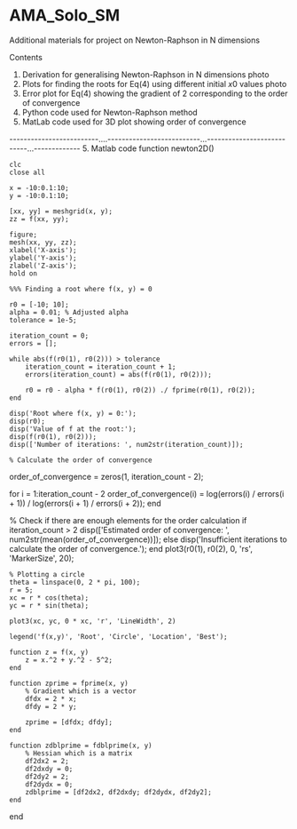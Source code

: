 # AMA_Solo_SM
Additional materials for project on Newton-Raphson in N dimensions


Contents
1. Derivation for generalising Newton-Raphson in N dimensions photo
2. Plots for finding the roots for Eq(4) using different initial $x0$ values photo
3. Error plot for Eq(4) showing the gradient of $2$ corresponding to the order of convergence
4. Python code used for Newton-Raphson method
5. MatLab code used for 3D plot showing order of convergence



-------------------------....--------------------------...---------------------------...-------------
5. Matlab code
function newton2D()

    clc
    close all

    x = -10:0.1:10;
    y = -10:0.1:10;

    [xx, yy] = meshgrid(x, y);
    zz = f(xx, yy);

    figure;
    mesh(xx, yy, zz);
    xlabel('X-axis');
    ylabel('Y-axis');
    zlabel('Z-axis');
    hold on

    %%% Finding a root where f(x, y) = 0

    r0 = [-10; 10];
    alpha = 0.01; % Adjusted alpha
    tolerance = 1e-5;

    iteration_count = 0;
    errors = [];

    while abs(f(r0(1), r0(2))) > tolerance
        iteration_count = iteration_count + 1;
        errors(iteration_count) = abs(f(r0(1), r0(2)));

        r0 = r0 - alpha * f(r0(1), r0(2)) ./ fprime(r0(1), r0(2));
    end

    disp('Root where f(x, y) = 0:');
    disp(r0);
    disp('Value of f at the root:');
    disp(f(r0(1), r0(2)));
    disp(['Number of iterations: ', num2str(iteration_count)]);

    % Calculate the order of convergence
order_of_convergence = zeros(1, iteration_count - 2);

for i = 1:iteration_count - 2
    order_of_convergence(i) = log(errors(i) / errors(i + 1)) / log(errors(i + 1) / errors(i + 2));
end

% Check if there are enough elements for the order calculation
if iteration_count > 2
    disp(['Estimated order of convergence: ', num2str(mean(order_of_convergence))]);
else
    disp('Insufficient iterations to calculate the order of convergence.');
end
    plot3(r0(1), r0(2), 0, 'rs', 'MarkerSize', 20);

    % Plotting a circle
    theta = linspace(0, 2 * pi, 100);
    r = 5;
    xc = r * cos(theta);
    yc = r * sin(theta);

    plot3(xc, yc, 0 * xc, 'r', 'LineWidth', 2)

    legend('f(x,y)', 'Root', 'Circle', 'Location', 'Best');

    function z = f(x, y)
        z = x.^2 + y.^2 - 5^2;
    end

    function zprime = fprime(x, y)
        % Gradient which is a vector
        dfdx = 2 * x;
        dfdy = 2 * y;

        zprime = [dfdx; dfdy];
    end

    function zdblprime = fdblprime(x, y)
        % Hessian which is a matrix
        df2dx2 = 2;
        df2dxdy = 0;
        df2dy2 = 2;
        df2dydx = 0;
        zdblprime = [df2dx2, df2dxdy; df2dydx, df2dy2];
    end
end
